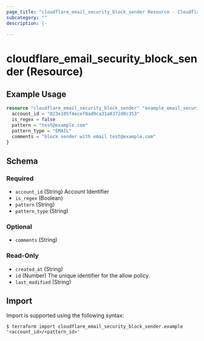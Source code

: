 ```yaml
---
page_title: "cloudflare_email_security_block_sender Resource - Cloudflare"
subcategory: ""
description: |-
  
---
```


# cloudflare_email_security_block_sender (Resource)



## Example Usage

```terraform
resource "cloudflare_email_security_block_sender" "example_email_security_block_sender" {
  account_id = "023e105f4ecef8ad9ca31a8372d0c353"
  is_regex = false
  pattern = "test@example.com"
  pattern_type = "EMAIL"
  comments = "block sender with email test@example.com"
}
```

<!-- schema generated by tfplugindocs -->
## Schema

### Required

- `account_id` (String) Account Identifier
- `is_regex` (Boolean)
- `pattern` (String)
- `pattern_type` (String)

### Optional

- `comments` (String)

### Read-Only

- `created_at` (String)
- `id` (Number) The unique identifier for the allow policy.
- `last_modified` (String)

## Import

Import is supported using the following syntax:

```shell
$ terraform import cloudflare_email_security_block_sender.example '<account_id>/<pattern_id>'
```
